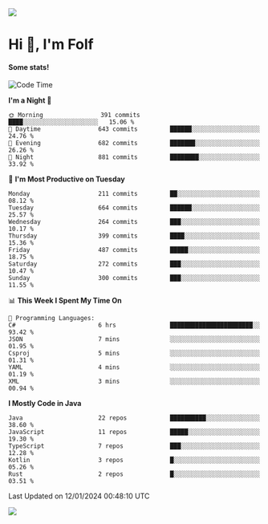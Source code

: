 <img src="https://komarev.com/ghpvc/?username=itsfolf"/>
<h1>Hi 👋, I'm Folf</h1>


#### Some stats!
<!--START_SECTION:waka-->
![Code Time](http://img.shields.io/badge/Code%20Time-2%2C089%20hrs%205%20mins-blue)

**I'm a Night 🦉** 

```text
🌞 Morning                391 commits         ████░░░░░░░░░░░░░░░░░░░░░   15.06 % 
🌆 Daytime                643 commits         ██████░░░░░░░░░░░░░░░░░░░   24.76 % 
🌃 Evening                682 commits         ███████░░░░░░░░░░░░░░░░░░   26.26 % 
🌙 Night                  881 commits         ████████░░░░░░░░░░░░░░░░░   33.92 % 
```
📅 **I'm Most Productive on Tuesday** 

```text
Monday                   211 commits         ██░░░░░░░░░░░░░░░░░░░░░░░   08.12 % 
Tuesday                  664 commits         ██████░░░░░░░░░░░░░░░░░░░   25.57 % 
Wednesday                264 commits         ███░░░░░░░░░░░░░░░░░░░░░░   10.17 % 
Thursday                 399 commits         ████░░░░░░░░░░░░░░░░░░░░░   15.36 % 
Friday                   487 commits         █████░░░░░░░░░░░░░░░░░░░░   18.75 % 
Saturday                 272 commits         ███░░░░░░░░░░░░░░░░░░░░░░   10.47 % 
Sunday                   300 commits         ███░░░░░░░░░░░░░░░░░░░░░░   11.55 % 
```


📊 **This Week I Spent My Time On** 

```text
💬 Programming Languages: 
C#                       6 hrs               ███████████████████████░░   93.42 % 
JSON                     7 mins              ░░░░░░░░░░░░░░░░░░░░░░░░░   01.95 % 
Csproj                   5 mins              ░░░░░░░░░░░░░░░░░░░░░░░░░   01.31 % 
YAML                     4 mins              ░░░░░░░░░░░░░░░░░░░░░░░░░   01.19 % 
XML                      3 mins              ░░░░░░░░░░░░░░░░░░░░░░░░░   00.94 % 
```

**I Mostly Code in Java** 

```text
Java                     22 repos            ██████████░░░░░░░░░░░░░░░   38.60 % 
JavaScript               11 repos            █████░░░░░░░░░░░░░░░░░░░░   19.30 % 
TypeScript               7 repos             ███░░░░░░░░░░░░░░░░░░░░░░   12.28 % 
Kotlin                   3 repos             █░░░░░░░░░░░░░░░░░░░░░░░░   05.26 % 
Rust                     2 repos             █░░░░░░░░░░░░░░░░░░░░░░░░   03.51 % 
```




 Last Updated on 12/01/2024 00:48:10 UTC
<!--END_SECTION:waka-->
<a src="https://discord.com/users/1090088995976925305"><img src="https://lanyard-profile-readme.vercel.app/api/1090088995976925305"/></a></td> 
